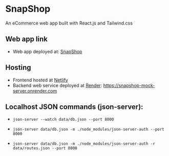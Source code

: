 # SnapShop

An eCommerce web app built with React.js and Tailwind.css

## Web app link

- Web app deployed at: [SnapShop](https://snapshop-ul.netlify.app/)

## Hosting

- Frontend hosted at [Netlify](https://www.netlify.com/)
- Backend web service deployed at [Render](https://render.com/): https://snapshop-mock-server.onrender.com

## Localhost JSON commands (json-server):

<!-- JSON Server -->
- `json-server --watch data/db.json --port 8000`

<!-- JSON Server and Auth -->
- `json-server data/db.json -m ./node_modules/json-server-auth --port 8000`

<!-- JSON Server and Auth with routes -->
- `json-server data/db.json -m ./node_modules/json-server-auth -r data/routes.json --port 8000`
